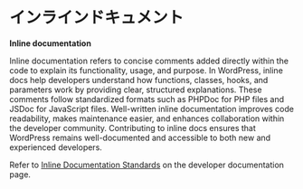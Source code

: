 <!--
# Inline Docs
-->

# インラインドキュメント

**Inline documentation**

Inline documentation refers to concise comments added directly within the code to explain its functionality, usage, and purpose. In WordPress, inline docs help developers understand how functions, classes, hooks, and parameters work by providing clear, structured explanations. These comments follow standardized formats such as PHPDoc for PHP files and JSDoc for JavaScript files. Well-written inline documentation improves code readability, makes maintenance easier, and enhances collaboration within the developer community. Contributing to inline docs ensures that WordPress remains well-documented and accessible to both new and experienced developers.

Refer to [Inline Documentation Standards](https://developer.wordpress.org/coding-standards/inline-documentation-standards/) on the developer documentation page.